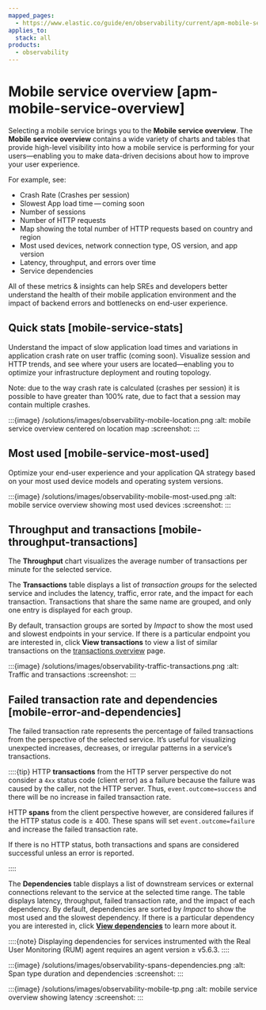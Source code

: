 ```yaml
---
mapped_pages:
  - https://www.elastic.co/guide/en/observability/current/apm-mobile-service-overview.html
applies_to:
  stack: all
products:
  - observability
---
```


# Mobile service overview [apm-mobile-service-overview]

Selecting a mobile service brings you to the **Mobile service overview**. The **Mobile service overview** contains a wide variety of charts and tables that provide high-level visibility into how a mobile service is performing for your users—​enabling you to make data-driven decisions about how to improve your user experience.

For example, see:

* Crash Rate (Crashes per session)
* Slowest App load time — coming soon
* Number of sessions
* Number of HTTP requests
* Map showing the total number of HTTP requests based on country and region
* Most used devices, network connection type, OS version, and app version
* Latency, throughput, and errors over time
* Service dependencies

All of these metrics & insights can help SREs and developers better understand the health of their mobile application environment and the impact of backend errors and bottlenecks on end-user experience.

## Quick stats [mobile-service-stats]

Understand the impact of slow application load times and variations in application crash rate on user traffic (coming soon). Visualize session and HTTP trends, and see where your users are located—​enabling you to optimize your infrastructure deployment and routing topology.

Note: due to the way crash rate is calculated (crashes per session) it is possible to have greater than 100% rate, due to fact that a session may contain multiple crashes.

:::{image} /solutions/images/observability-mobile-location.png
:alt: mobile service overview centered on location map
:screenshot:
:::

## Most used [mobile-service-most-used]

Optimize your end-user experience and your application QA strategy based on your most used device models and operating system versions.

:::{image} /solutions/images/observability-mobile-most-used.png
:alt: mobile service overview showing most used devices
:screenshot:
:::

## Throughput and transactions [mobile-throughput-transactions]

The **Throughput** chart visualizes the average number of transactions per minute for the selected service.

The **Transactions** table displays a list of *transaction groups* for the selected service and includes the latency, traffic, error rate, and the impact for each transaction. Transactions that share the same name are grouped, and only one entry is displayed for each group.

By default, transaction groups are sorted by *Impact* to show the most used and slowest endpoints in your service. If there is a particular endpoint you are interested in, click **View transactions** to view a list of similar transactions on the [transactions overview](/solutions/observability/apm/transactions-ui.md) page.

:::{image} /solutions/images/observability-traffic-transactions.png
:alt: Traffic and transactions
:screenshot:
:::

## Failed transaction rate and dependencies [mobile-error-and-dependencies]

The failed transaction rate represents the percentage of failed transactions from the perspective of the selected service. It’s useful for visualizing unexpected increases, decreases, or irregular patterns in a service’s transactions.

::::{tip}
HTTP **transactions** from the HTTP server perspective do not consider a `4xx` status code (client error) as a failure because the failure was caused by the caller, not the HTTP server. Thus, `event.outcome=success` and there will be no increase in failed transaction rate.

HTTP **spans** from the client perspective however, are considered failures if the HTTP status code is ≥ 400. These spans will set `event.outcome=failure` and increase the failed transaction rate.

If there is no HTTP status, both transactions and spans are considered successful unless an error is reported.

::::

The **Dependencies** table displays a list of downstream services or external connections relevant to the service at the selected time range. The table displays latency, throughput, failed transaction rate, and the impact of each dependency. By default, dependencies are sorted by *Impact* to show the most used and the slowest dependency. If there is a particular dependency you are interested in, click **[View dependencies](/solutions/observability/apm/dependencies.md)** to learn more about it.

::::{note}
Displaying dependencies for services instrumented with the Real User Monitoring (RUM) agent requires an agent version ≥ v5.6.3.
::::

:::{image} /solutions/images/observability-spans-dependencies.png
:alt: Span type duration and dependencies
:screenshot:
:::

:::{image} /solutions/images/observability-mobile-tp.png
:alt: mobile service overview showing latency
:screenshot:
:::
